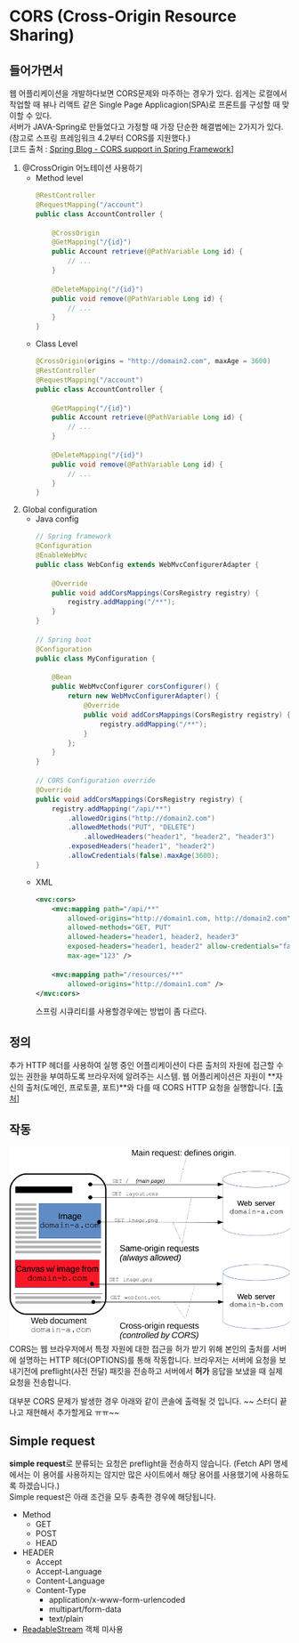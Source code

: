 # CORS (Cross-Origin Resource Sharing)

## 들어가면서
웹 어플리케이션을 개발하다보면 CORS문제와 마주하는 경우가 있다. 쉽게는 로컬에서 작업할 때 뷰나 리액트 같은 Single Page Applicagion(SPA)로 프론트를 구성할 때 맞이할 수 있다.   
서버가 JAVA-Spring로 만들었다고 가정할 때 가장 단순한 해결법에는 2가지가 있다. (참고로 스프링 프레임워크 4.2부터 CORS를 지원했다.)   
[코드 출처 : [Spring Blog - CORS support in Spring Framework](https://spring.io/blog/2015/06/08/cors-support-in-spring-framework)]
1. @CrossOrigin 어노테이션 사용하기
    - Method level
        ```java
        @RestController
        @RequestMapping("/account")
        public class AccountController {

            @CrossOrigin
            @GetMapping("/{id}")
            public Account retrieve(@PathVariable Long id) {
                // ...
            }

            @DeleteMapping("/{id}")
            public void remove(@PathVariable Long id) {
                // ...
            }
        }
        ```
    - Class Level
        ``` java
        @CrossOrigin(origins = "http://domain2.com", maxAge = 3600)
        @RestController
        @RequestMapping("/account")
        public class AccountController {

            @GetMapping("/{id}")
            public Account retrieve(@PathVariable Long id) {
                // ...
            }

            @DeleteMapping("/{id}")
            public void remove(@PathVariable Long id) {
                // ...
            }
        }
        ```
2. Global configuration
    - Java config
        ``` java
        // Spring framework
        @Configuration
        @EnableWebMvc
        public class WebConfig extends WebMvcConfigurerAdapter {

            @Override
            public void addCorsMappings(CorsRegistry registry) {
                registry.addMapping("/**");
            }
        }

        // Spring boot
        @Configuration
        public class MyConfiguration {

            @Bean
            public WebMvcConfigurer corsConfigurer() {
                return new WebMvcConfigurerAdapter() {
                    @Override
                    public void addCorsMappings(CorsRegistry registry) {
                        registry.addMapping("/**");
                    }
                };
            }
        }

        // CORS Configuration override
        @Override
        public void addCorsMappings(CorsRegistry registry) {
            registry.addMapping("/api/**")
                .allowedOrigins("http://domain2.com")
                .allowedMethods("PUT", "DELETE")
                    .allowedHeaders("header1", "header2", "header3")
                .exposedHeaders("header1", "header2")
                .allowCredentials(false).maxAge(3600);
        }
        ```
    - XML
        ```xml
        <mvc:cors>
            <mvc:mapping path="/api/**"
                allowed-origins="http://domain1.com, http://domain2.com"
                allowed-methods="GET, PUT"
                allowed-headers="header1, header2, header3"
                exposed-headers="header1, header2" allow-credentials="false"
                max-age="123" />

            <mvc:mapping path="/resources/**"
                allowed-origins="http://domain1.com" />
        </mvc:cors>
        ```
        스프링 시큐리티를 사용할경우에는 방법이 좀 다르다.

## 정의
추가 HTTP 헤더를 사용하여 실행 중인 어플리케이션이 다른 출처의 자원에 접근할 수 있는 권한을 부여하도록 브라우저에 알려주는 시스템. 웹 어플리케이션은 자원이 **자신의 출처(도메인, 프로토콜, 포트)**와 다를 때 CORS HTTP 요청을 실행합니다.
[[출처](https://developer.mozilla.org/ko/docs/Web/HTTP/CORS)]

## 작동
![cors_principle](./assets/cors_principle.png)   
CORS는 웹 브라우저에서 특정 자원에 대한 접근을 허가 받기 위해 본인의 출처를 서버에 설명하는 HTTP 헤더(OPTIONS)를 통해 작동합니다. 브라우저는 서버에 요청을 보내기전에 preflight(사전 전달) 패킷을 전송하고 서버에서 **허가** 응답을 보냈을 때 실제 요청을 전송합니다.

대부분 CORS 문제가 발생한 경우 아래와 같이 콘솔에 출력될 것 입니다.
~~ 스터디 끝나고 재현해서 추가할게요 ㅠㅠ~~

## Simple request
**simple request**로 분류되는 요청은 preflight을 전송하지 않습니다. (Fetch API 명세에서는 이 용어를 사용하지는 않지만 많은 사이트에서 해당 용어를 사용했기에 사용하도록 하겠습니다.)    
Simple request은 아래 조건을 모두 충족한 경우에 해당됩니다.
- Method
    - GET
    - POST
    - HEAD
- HEADER
    - Accept
    - Accept-Language
    - Content-Language
    - Content-Type
        - application/x-www-form-urlencoded
        - multipart/form-data
        - text/plain
- [ReadableStream](https://developer.mozilla.org/ko/docs/Web/API/ReadableStream) 객체 미사용